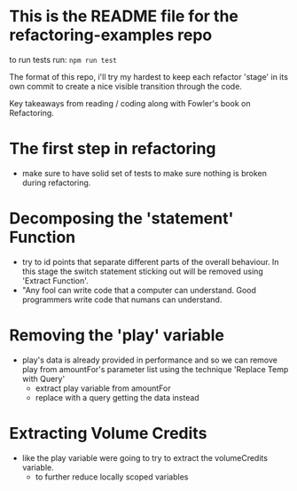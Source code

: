 # This is the README file for the refactoring-examples repo

to run tests run: `npm run test`

The format of this repo, i'll try my hardest to keep each refactor 'stage' in its own commit to create a nice visible transition through the code. 

Key takeaways from reading / coding along with Fowler's book on Refactoring.

# The first step in refactoring 
- make sure to have solid set of tests to make sure nothing is broken during refactoring.

# Decomposing the 'statement' Function
- try to id points that separate different parts of the overall behaviour. In this stage the switch statement sticking out will be removed using 'Extract Function'.
- "Any fool can write code that a computer can understand. Good programmers write code that numans can understand.

# Removing the 'play' variable 
- play's data is already provided in performance and so we can remove play from amountFor's parameter list using the technique 'Replace Temp with Query'
    - extract play variable from amountFor
    - replace with a query getting the data instead

# Extracting Volume Credits 
- like the play variable were going to try to extract the volumeCredits variable. 
    - to further reduce locally scoped variables